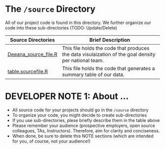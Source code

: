 # The `/source` Directory

All of our project code is found in this directory.  We further organize our code into
these sub-directories (TODO: Update/Delete)

|Source Directories | Brief Description|
|---------------| -----------------|
|[Deeana_source_file.R](/Users/deeananasrulai/Documents/info201/project-team-2-section-ac/source/Deeana_source_file.R) | This file holds the code that produces the data visulaization of the goal density per national team.
|[table.sourcefile.R](/Users/deeananasrulai/Documents/info201/project-team-2-section-ac/source/table.sourcefile.R) | This file holds the code that generates a summary table of our data. 


# DEVELOPER NOTE 1: About ...
* All source code for your projects should go in the `/source` directory
* To organize your code, you might decide to create sub-directories
* If you use sub-directories, plese briefly describe them in the table above
* Please remember your audience (prospective employers, open source colleagues, TAs, Instructors). Therefore,
aim for clarity and conciseness.
* When done, be sure to delete this NOTE sections (which are intended for you, of course, not your audience!)
